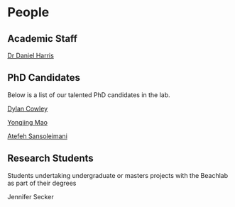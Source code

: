 # People

## Academic Staff

[Dr Daniel Harris](https://researchers.uq.edu.au/researcher/16758)


## PhD Candidates

Below is a list of our talented PhD candidates in the lab.

[Dylan Cowley](https://sees.uq.edu.au/profile/13212/dylan-cowley)

[Yongjing Mao](https://sees.uq.edu.au/profile/12862/yongjing-mao)

[Atefeh Sansoleimani](https://sees.uq.edu.au/profile/10967/atefeh)

## Research Students

Students undertaking undergraduate or masters projects with the Beachlab as part of their degrees

Jennifer Secker